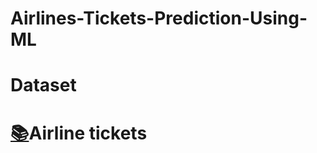 # Airlines-Tickets-Prediction-Using-ML
# Dataset
# [:books:](https://drive.google.com/drive/folders/15yLnO8rd-MfyeKip-7lKlKIxbJPxuC1e?usp=sharing)Airline tickets
